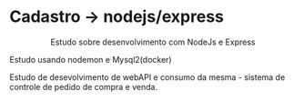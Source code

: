 # Cadastro -> nodejs/express

<p align="center">Estudo sobre desenvolvimento com NodeJs e Express</p>

<p>Estudo usando nodemon e Mysql2(docker)</p>
<p>Estudo de desevolvimento de webAPI e consumo da mesma - sistema de controle de pedido de compra e venda.</p>
